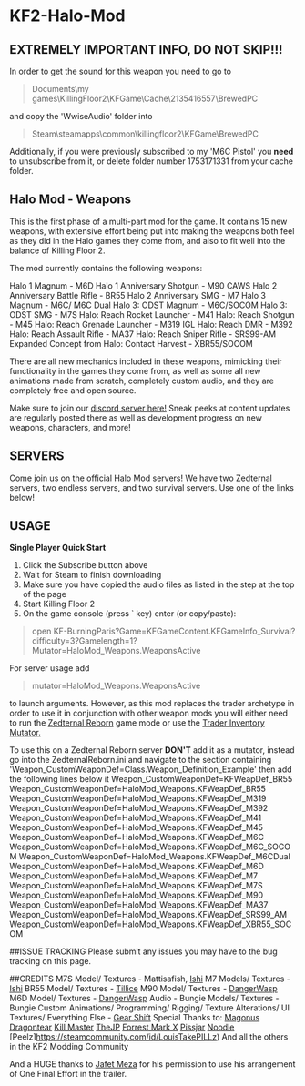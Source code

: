 # KF2-Halo-Mod

## EXTREMELY IMPORTANT INFO, DO NOT SKIP!!!

In order to get the sound for this weapon you need to go to
>Documents\my games\KillingFloor2\KFGame\Cache\2135416557\BrewedPC

and copy the 'WwiseAudio' folder into
>Steam\steamapps\common\killingfloor2\KFGame\BrewedPC

Additionally, if you were previously subscribed to my 'M6C Pistol' you **need** to unsubscribe from it, or delete folder number 1753171331 from your cache folder.

## Halo Mod - Weapons
This is the first phase of a multi-part mod for the game. It contains 15 new weapons, with extensive effort being put into making the weapons both feel as they did in the Halo games they come from, and also to fit well into the balance of Killing Floor 2.

The mod currently contains the following weapons:
>
Halo 1 Magnum - M6D
Halo 1 Anniversary Shotgun - M90 CAWS
Halo 2 Anniversary Battle Rifle - BR55
Halo 2 Anniversary SMG - M7
Halo 3 Magnum - M6C/ M6C Dual
Halo 3: ODST Magnum - M6C/SOCOM
Halo 3: ODST SMG - M7S
Halo: Reach Rocket Launcher - M41
Halo: Reach Shotgun - M45
Halo: Reach Grenade Launcher - M319 IGL
Halo: Reach DMR - M392
Halo: Reach Assault Rifle - MA37
Halo: Reach Sniper Rifle - SRS99-AM
Expanded Concept from Halo: Contact Harvest - XBR55/SOCOM

There are all new mechanics included in these weapons, mimicking their functionality in the games they come from, as well as some all new animations made from scratch, completely custom audio, and they are completely free and open source.

Make sure to join our [discord server here!](https://discord.gg/9AXPjaQ) Sneak peeks at content updates are regularly posted there as well as development progress on new weapons, characters, and more!


## SERVERS
Come join us on the official Halo Mod servers! We have two Zedternal servers, two endless servers, and two survival servers. Use one of the links below!


## USAGE
**Single Player Quick Start**
1. Click the Subscribe button above
2. Wait for Steam to finish downloading
3. Make sure you have copied the audio files as listed in the step at the top of the page
3. Start Killing Floor 2
4. On the game console (press ` key) enter (or copy/paste):
>open KF-BurningParis?Game=KFGameContent.KFGameInfo_Survival?difficulty=3?Gamelength=1?Mutator=HaloMod_Weapons.WeaponsActive

For server usage add

>mutator=HaloMod_Weapons.WeaponsActive

to launch arguments. However, as this mod replaces the trader archetype in order to use it in conjunction with other weapon mods you will either need to run the [Zedternal Reborn](https://steamcommunity.com/sharedfiles/filedetails/?id=2058869377) game mode or use the [Trader Inventory Mutator.](https://steamcommunity.com/sharedfiles/filedetails/?id=1131663339)

To use this on a Zedternal Reborn server **DON'T** add it as a mutator, instead go into the ZedternalReborn.ini and navigate to the section containing 'Weapon_CustomWeaponDef=Class.Weapon_Definition_Example'
then add the following lines below it
Weapon_CustomWeaponDef=KFWeapDef_BR55
Weapon_CustomWeaponDef=HaloMod_Weapons.KFWeapDef_BR55
Weapon_CustomWeaponDef=HaloMod_Weapons.KFWeapDef_M319
Weapon_CustomWeaponDef=HaloMod_Weapons.KFWeapDef_M392
Weapon_CustomWeaponDef=HaloMod_Weapons.KFWeapDef_M41
Weapon_CustomWeaponDef=HaloMod_Weapons.KFWeapDef_M45
Weapon_CustomWeaponDef=HaloMod_Weapons.KFWeapDef_M6C
Weapon_CustomWeaponDef=HaloMod_Weapons.KFWeapDef_M6C_SOCOM
Weapon_CustomWeaponDef=HaloMod_Weapons.KFWeapDef_M6CDual
Weapon_CustomWeaponDef=HaloMod_Weapons.KFWeapDef_M6D
Weapon_CustomWeaponDef=HaloMod_Weapons.KFWeapDef_M7
Weapon_CustomWeaponDef=HaloMod_Weapons.KFWeapDef_M7S
Weapon_CustomWeaponDef=HaloMod_Weapons.KFWeapDef_M90
Weapon_CustomWeaponDef=HaloMod_Weapons.KFWeapDef_MA37
Weapon_CustomWeaponDef=HaloMod_Weapons.KFWeapDef_SRS99_AM
Weapon_CustomWeaponDef=HaloMod_Weapons.KFWeapDef_XBR55_SOCOM


##ISSUE TRACKING
Please submit any issues you may have to the bug tracking on this page.


##CREDITS
M7S Model/ Textures - Mattisafish, [Ishi](https://steamcommunity.com/id/mendicat)
M7 Models/ Textures - [Ishi](https://steamcommunity.com/id/mendicat)
BR55 Model/ Textures - [Tillice](https://steamcommunity.com/id/Tillice)
M90 Model/ Textures - [DangerWasp](https://steamcommunity.com/id/dangerwasp)
M6D Model/ Textures - [DangerWasp](https://steamcommunity.com/id/dangerwasp)
Audio - Bungie
Models/ Textures - Bungie
Custom Animations/ Programming/ Rigging/ Texture Alterations/ UI Textures/ Everything Else - [Gear Shift](https://steamcommunity.com/id/g3arshift/)
Special Thanks to:
[Magonus](https://steamcommunity.com/id/magonus)
[Dragontear](https://steamcommunity.com/profiles/76561198057043296)
[Kill Master](https://steamcommunity.com/id/KlLLMaster)
[TheJP](https://steamcommunity.com/id/Altrentorae/)
[Forrest Mark X](https://steamcommunity.com/id/ForrestMarkX)
[Pissjar](https://steamcommunity.com/id/PissJar69)
[Noodle](https://steamcommunity.com/id/jwshields)
[Peelz]https://steamcommunity.com/id/LouisTakePILLz)
And all the others in the KF2 Modding Community

And a HUGE thanks to [Jafet Meza](https://www.youtube.com/channel/UCio5EkaSBFXlX4dRy-RzLXA) for his permission to use his arrangement of One Final Effort in the trailer.
